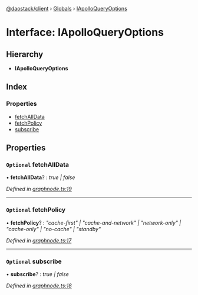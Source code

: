 [@daostack/client](../README.md) › [Globals](../globals.md) › [IApolloQueryOptions](iapolloqueryoptions.md)

# Interface: IApolloQueryOptions

## Hierarchy

* **IApolloQueryOptions**

## Index

### Properties

* [fetchAllData](iapolloqueryoptions.md#optional-fetchalldata)
* [fetchPolicy](iapolloqueryoptions.md#optional-fetchpolicy)
* [subscribe](iapolloqueryoptions.md#optional-subscribe)

## Properties

### `Optional` fetchAllData

• **fetchAllData**? : *true | false*

*Defined in [graphnode.ts:19](https://github.com/daostack/client/blob/c62f433/src/graphnode.ts#L19)*

___

### `Optional` fetchPolicy

• **fetchPolicy**? : *"cache-first" | "cache-and-network" | "network-only" | "cache-only" | "no-cache" | "standby"*

*Defined in [graphnode.ts:17](https://github.com/daostack/client/blob/c62f433/src/graphnode.ts#L17)*

___

### `Optional` subscribe

• **subscribe**? : *true | false*

*Defined in [graphnode.ts:18](https://github.com/daostack/client/blob/c62f433/src/graphnode.ts#L18)*
